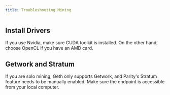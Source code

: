 ```yaml
---
title: Troubleshooting Mining
---
```


## Install Drivers

If you use Nvidia, make sure CUDA toolkit is installed. On the other hand, choose OpenCL if you have an AMD card.

## Getwork and Stratum

If you are solo mining, Geth only supports Getwork, and Parity's Stratum feature needs to be manually enabled. Make sure the endpoint is accessible from your local computer.